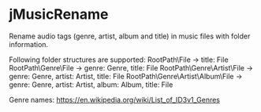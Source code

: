 # jMusicRename
Rename audio tags (genre, artist, album and title) in music files with folder information.

Following folder structures are supported:
RootPath\File -> title: File
RootPath\Genre\File -> genre: Genre, title: File
RootPath\Genre\Artist\File -> genre: Genre, artist: Artist, title: File
RootPath\Genre\Artist\Album\File -> genre: Genre, artist: Artist, album: Album, title: File

Genre names: https://en.wikipedia.org/wiki/List_of_ID3v1_Genres

